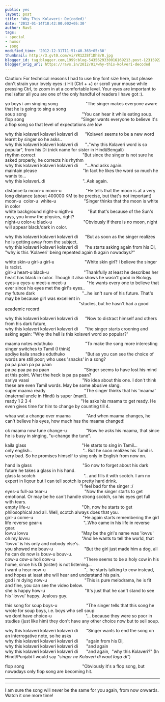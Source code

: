 ```yaml
---
public: yes
layout: post
title: 'Why This Kolaveri: De(coded)'
date: '2012-01-14T18:42:00.002+05:30'
author: RavS
tags: 
- special 
- humor 
- song
modified_time: '2012-12-31T11:51:40.363+05:30' 
thumbnail: http://3.gvt0.com/vi/YR12Z8f1Dh8/0.jpg
blogger_id: tag:blogger.com,1999:blog-5435629330016169213.post-1231592289109014002
blogger_orig_url: https://ravs.in/2012/01/why-this-kolveri-decoded
---
```


Caution: For technical reasons I had to use tiny font size here, but please don't strain your lovely eyes :) Hit (Ctrl + +) or scroll your mouse while pressing Ctrl, to zoom in at a comfortable level. Your eyes are important to me! (after all you are one of the only handful of readers I have got :).

yo boys i am singing song                       "The singer makes everyone aware that he is going to sing a song  
soup song                                              "You can hear it while eating soup.  
flop song                                               "Singer wants everyone to believe it's a flop song so that level of expectations are low

why this kolaveri kolaveri kolaveri di      "Kolaveri seems to be a new word learnt by singer so he asks..  
why this kolaveri kolaveri kolaveri di      ".."why this Kolaveri word is so popular", from his Di (nick name for sister in Hindi/Bengali)  
rhythm correct                                       "But since the singer is not sure he asked properly, he corrects his rhythm  
why this kolaveri kolaveri kolaveri di      "...And asks again.  
maintain please                                      "In fact he likes the word so much he wants to...  
why this kolaveri..di                               "..Ask again.

distance la moon-u moon-u                    "He tells that the moon is at a very long distance (about 400000 KM to be precise, but that's not important)   
moon-u  color-u  white-u                       "Singer thinks that the moon is white in color  
white background night-u nigth-u            "But that's because of the Sun's rays, you know the physics, right?  
night-u color-u black-u                          "Obviously if there is no moon, night will appear black/dark in color.

why this kolaveri kolaveri kolaveri di      "But as soon as the singer realizes he is getting away from the subject,  
why this kolaveri kolaveri kolaveri di      "he starts asking again from his Di, "why is this 'Kolaveri' being repeated again & again nowadays?"

white skin-u girl-u girl-u                         "White skin girl? I believe the singer is racist.  
girl-u heart-u black-u                             "Thankfully at least he describes her heart has black in color. Though it also shows he wasn't good in Biology.  
eyes-u eyes-u meet-u meet-u                 "He wants every one to believe that ever since his eyes met the girl's eyes..  
my future dark                                       "...he isn't sure of his future. That's may be because girl was excellent in   
                                                             "studies, but he hasn't had a good academic record

why this kolaveri kolaveri kolaveri di      "Now to distract himself and others from his dark future,  
why this kolaveri kolaveri kolaveri di      "the singer starts crooning and asking again: "Why the hell is this kolaveri word so popular?"

maama notes eduthuko                           "To make the song more interesting singer switches to Tamil (I think)  
apdiye kaila snacks eduthuko                 "But as you can see the choice of words are still poor; who uses 'snacks' in a song?  
pa pa paan pa pa paan   
pa pa paa pa pa paan                             "Singer seems to have lost his mind at this point. What the heck is pa pa paan?  
sariya vaasi                                            "No idea about this one. I don't think these are even Tamil words. May be some abusive slang.  
super maama ready                                "The singer thinks that his 'maama' (maternal uncle in Hindi) is super (man!).  
ready 1 2 3 4                                         "He asks his maama to get ready. He even gives time for him to change by counting till 4.

whaa wat a change over maama             "And when maama changes, he can't believe his eyes, how much has the maama changed!

ok maama now tune change-u                "Now he asks his maama, that since he is busy in singing, "u-change the tune".

kaila glass                                              "He starts to sing in Tamil...  
only english..                                          ".. But he soon realizes his Tamil is very bad. So he promises himself to sing only in English from now on.

hand la glass                                          "So now to forget about his dark future he takes a glass in his hand.  
glass la scotch                                        ".. and fills it with scotch. I am no expert in liqour but I can tell scotch is pretty hard drink.  
                                                              "I feel bad for the singer :/  
eyes-u full-aa tear-u                               "Now the singer starts to get emotional. Or may be he can't handle strong scotch, so his eyes get full with tears.  
empty life-u                                           "Oh, now he starts to get philosophical and all. Well, scotch always does that you.  
girl-u come-u                                         "He again starts remembering the girl  
life reverse gear-u                                  "..Who came in his life in reverse gear.  
lovvu lovvu                                            "May be the girl's name was 'lovvu'  
oh my lovvu                                           "And he wants to tell the world, that 'lovvu' is his only and nobody else's.  
you showed me bouv-u                          "But the girl just made him a dog, all he can do now is bouv-u bouv-u.  
cow-u cow-u holi cow-u                        "There seems to be a holy cow in his home, since his Di (sister) is not listening...  
i want u hear now-u                                ".. he starts talking to cow instead, and hopes at least she will hear and understand his pain.  
god i m dying now-u                               "This is pure melodrama, he is fit and fine, you can see the video below.  
she is happy how-u                                 "It's just that he can't stand to see his 'lovvu' happy. Jealous guy.

this song for soup boys-u                        "The singer tells that this song he wrote for soup boys, i.e. boys who sell soup  
we dont have choice-u                            "... because they were so poor in studies (just like him) they don't have any other choice now but to sell soup.

why this kolaveri kolaveri kolaveri di       "Singer wants to end the song on an interrogative note, so he asks   
why this kolaveri kolaveri kolaveri di       "again from his Di,  
why this kolaveri kolaveri kolaveri di       "and again  
why this kolaveri kolaveri kolaveri di       "and again,  "why this Kolaveri?" (In Hindi/Punjabi I would say _"singer ne Kolaveri di waat laga di"_)

flop song                                                "Obviously it's a flop song, but nowadays only flop song are becoming hit.

---

---

I am sure the song will never be the same for you again, from now onwards. Watch it one more time!
